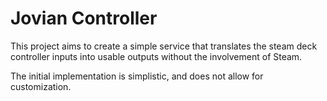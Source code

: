 Jovian Controller
=================

This project aims to create a simple service that translates the steam deck
controller inputs into usable outputs without the involvement of Steam.

The initial implementation is simplistic, and does not allow for customization.

